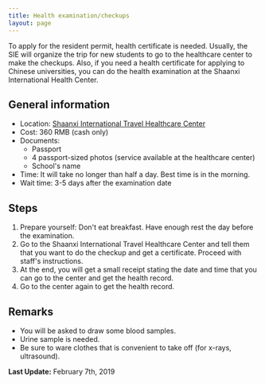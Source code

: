 ```yaml
---
title: Health examination/checkups
layout: page
---
```

To apply for the resident permit, health certificate is needed. Usually, the SIE will organize the trip for new students to go to the healthcare center to make the checkups.
Also, if you need a health certificate for applying to Chinese universities, you can do the health examination at the Shaanxi International Health Center.

## General information
* Location: [Shaanxi International Travel Healthcare Center](/locations/healthcare-center)
* Cost: 360 RMB (cash only)
* Documents:
  * Passport
  * 4 passport-sized photos (service available at the healthcare center)
  * School's name
* Time: It will take no longer than half a day. Best time is in the morning.
* Wait time: 3-5 days after the examination date

## Steps
1. Prepare yourself: Don't eat breakfast. Have enough rest the day before the examination.
2. Go to the Shaanxi International Travel Healthcare Center and tell them that you want to do the checkup and get a certificate. Proceed with staff's instructions.
3. At the end, you will get a small receipt stating the date and time that you can go to the center and get the health record.
4. Go to the center again to get the health record.

## Remarks
* You will be asked to draw some blood samples.
* Urine sample is needed.
* Be sure to ware clothes that is convenient to take off (for x-rays, ultrasound).

**Last Update:** February 7th, 2019
